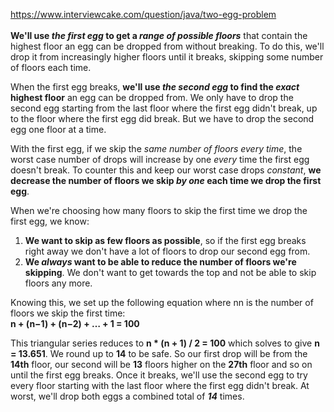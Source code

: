 https://www.interviewcake.com/question/java/two-egg-problem 
<br><br>
**We'll use _the first egg_ to get a _range of possible floors_** that contain the highest floor 
an egg can be dropped from without breaking. To do this, we'll drop it from increasingly higher
floors until it breaks, skipping some number of floors each time.

When the first egg breaks, **we'll use _the second egg_ to find the _exact_ highest floor** an egg
can be dropped from. We only have to drop the second egg starting from the last floor where the 
first egg didn't break, up to the floor where the first egg did break. But we have to drop the 
second egg one floor at a time.

With the first egg, if we skip the _same number of floors every time_, the worst case number 
of drops will increase by one _every_ time the first egg doesn't break. To counter this and 
keep our worst case drops _constant_, **we decrease the number of floors we skip _by one_ each time 
we drop the first egg**.

When we're choosing how many floors to skip the first time we drop the first egg, we know: <br>
1. **We want to skip as few floors as possible**, so if the first egg breaks right away we don't 
have a lot of floors to drop our second egg from.
2. **We _always_ want to be able to reduce the number of floors we're skipping**. We don't want to
get towards the top and not be able to skip floors any more.

Knowing this, we set up the following equation where nn is the number of floors we skip the first
time: <br> **n + (n−1) + (n−2) + … + 1 = 100**

This triangular series reduces to **n * (n + 1) / 2 = 100** which solves to give **n = 13.651**. 
We round up to **14** to be safe. So our first drop will be from the **14th** floor, our second will 
be **13** floors higher on the **27th** floor and so on until the first egg breaks. Once it breaks, 
we'll use the second egg to try every floor starting with the last floor where the first egg didn't
break. At worst, we'll drop both eggs a combined total of **_14_** times.

